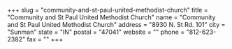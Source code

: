 +++
slug = "community-and-st-paul-united-methodist-church"
title = "Community and St Paul United Methodist Church"
name = "Community and St Paul United Methodist Church"
address = "8930 N. St Rd. 101"
city = "Sunman"
state = "IN"
postal = "47041"
website = ""
phone = "812-623-2382"
fax = ""
+++
